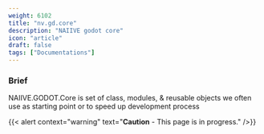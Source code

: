 ```yaml
---
weight: 6102
title: "nv.gd.core"
description: "NAIIVE godot core"
icon: "article"
draft: false
tags: ["Documentations"]
---
```


### Brief

NAIIVE.GODOT.Core is set of class, modules, & reusable objects we often use as starting point or to speed up development process

{{< alert context="warning" text="**Caution** - This page is in progress." />}}